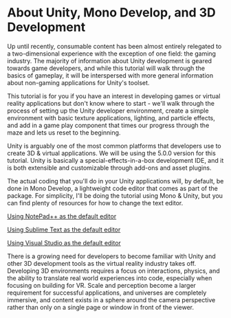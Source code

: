 # About Unity, Mono Develop, and 3D Development

Up until recently, consumable content has been almost entirely relegated to a two-dimensional experience with the exception of one field: the gaming industry. The majority of information about Unity development is geared towards game developers, and while this tutorial will walk through the basics of gameplay, it will be interspersed with more general information about non-gaming applications for Unity's toolset. <!--generally around virtual reality.-->

This tutorial is for you if you have an interest in developing games or virtual reality applications but don't know where to start - we'll walk through the process of setting up the Unity developer environment, create a simple environment with basic texture applications, lighting, and particle effects, and add in a game play component that times our progress through the maze and lets us reset to the beginning. <!--Finally, we'll look at the Oculus SDK and enable VR support for the Oculus Rift. -->

Unity is arguably one of the most common platforms that developers use to create 3D & virtual applications. We will be using the 5.0.0 version for this tutorial. Unity is basically a special-effects-in-a-box development IDE, and it is both extensible and customizable through add-ons and asset plugins.

The actual coding that you'll do in your Unity applications will, by default, be done in Mono Develop, a lightweight code editor that comes as part of the package. For simplicity, I'll be doing the tutorial using Mono & Unity, but you can find plenty of resources for how to change the text editor.

[Using NotePad++ as the default editor](http://wiki.unity3d.com/index.php/Using_Notepad_Plus_Plus_as_a_script_editor)

[Using Sublime Text as the default editor](http://wiki.unity3d.com/index.php/Using_Sublime_Text_as_a_script_editor)

[Using Visual Studio as the default editor](http://docs.unity3d.com/Manual/VisualStudioIntegration.html)


There is a growing need for developers to become familiar with Unity and other 3D development tools as the virtual reality industry takes off. Developing 3D environments requires a focus on interactions, physics, and the ability to translate real world experiences into code, especially when focusing on building for VR. Scale and perception become a larger requirement for successful applications, and universes are completely immersive, and content exists in a sphere around the camera perspective rather than only on a single page or window in front of the viewer.

<!-- Future: Fill out more information / references about developing for 3D / VR -->
